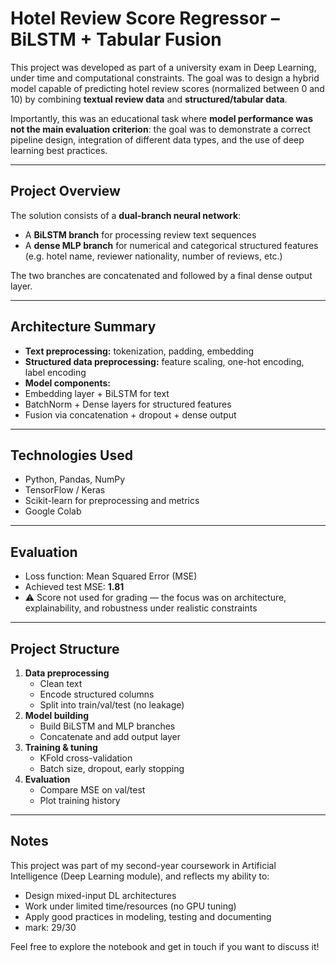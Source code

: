 #  Hotel Review Score Regressor – BiLSTM + Tabular Fusion

This project was developed as part of a university exam in Deep Learning, under time and computational constraints. The goal was to design a hybrid model capable of predicting hotel review scores (normalized between 0 and 10) by combining **textual review data** and **structured/tabular data**.

Importantly, this was an educational task where **model performance was not the main evaluation criterion**: the goal was to demonstrate a correct pipeline design, integration of different data types, and the use of deep learning best practices.

---

##  Project Overview

The solution consists of a **dual-branch neural network**:
- A **BiLSTM branch** for processing review text sequences
- A **dense MLP branch** for numerical and categorical structured features (e.g. hotel name, reviewer nationality, number of reviews, etc.)

The two branches are concatenated and followed by a final dense output layer.

---

##  Architecture Summary

-  **Text preprocessing:** tokenization, padding, embedding
-  **Structured data preprocessing:** feature scaling, one-hot encoding, label encoding
-  **Model components:**
  - Embedding layer + BiLSTM for text
  - BatchNorm + Dense layers for structured features
  - Fusion via concatenation + dropout + dense output

---

##  Technologies Used

- Python, Pandas, NumPy
- TensorFlow / Keras
- Scikit-learn for preprocessing and metrics
- Google Colab

---

## Evaluation

- Loss function: Mean Squared Error (MSE)
- Achieved test MSE: **1.81**
- ⚠️ Score not used for grading — the focus was on architecture, explainability, and robustness under realistic constraints

---

##  Project Structure

1. **Data preprocessing**
   - Clean text
   - Encode structured columns
   - Split into train/val/test (no leakage)
2. **Model building**
   - Build BiLSTM and MLP branches
   - Concatenate and add output layer
3. **Training & tuning**
   - KFold cross-validation
   - Batch size, dropout, early stopping
4. **Evaluation**
   - Compare MSE on val/test
   - Plot training history

---

##  Notes

This project was part of my second-year coursework in Artificial Intelligence (Deep Learning module), and reflects my ability to:
- Design mixed-input DL architectures
- Work under limited time/resources (no GPU tuning)
- Apply good practices in modeling, testing and documenting
- mark: 29/30

Feel free to explore the notebook and get in touch if you want to discuss it!
